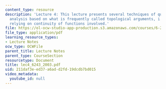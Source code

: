 ```yaml
---
content_type: resource
description: 'Lecture 4: This lecture presents several techniques of qualitative systems
  analysis based on what is frequently called topological arguments, i.e. on the arguments
  relying on continuity of functions involved.'
file: https://ol-ocw-studio-app-production.s3.amazonaws.com/courses/6-243j-dynamics-of-nonlinear-systems-fall-2003/211daf3eed37a6add2fd19dcdb7bd015_lec4_6243_2003.pdf
file_type: application/pdf
learning_resource_types:
- Lecture Notes
ocw_type: OCWFile
parent_title: Lecture Notes
parent_type: CourseSection
resourcetype: Document
title: lec4_6243_2003.pdf
uid: 211daf3e-ed37-a6ad-d2fd-19dcdb7bd015
video_metadata:
  youtube_id: null
---
```

